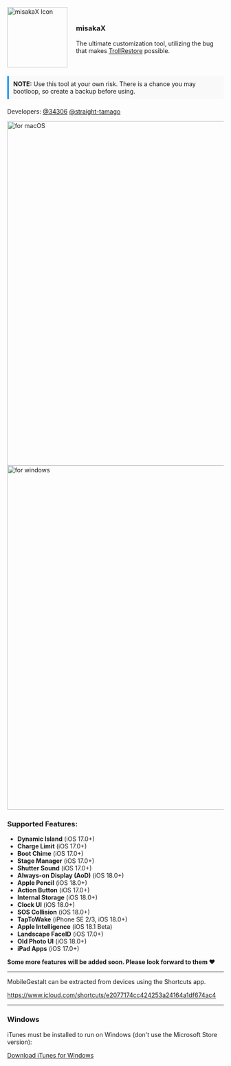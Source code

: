 <div style="display: flex; align-items: center;">
  <img align="left" height="140" src="https://github.com/user-attachments/assets/fc5f122a-22d3-44bf-b2b4-222774b7153f" alt="misakaX Icon" style="margin-right: 20px;">
  <div>
    <h3 align="left">misakaX</h3>
    <p>The ultimate customization tool, utilizing the bug that makes <a href="https://github.com/JJTech0130/TrollRestore">TrollRestore</a> possible.</p>
  </div>
</div>

<div style="background-color: #f9f9f9; border-left: 4px solid #2196F3; padding: 10px; margin: 20px 0;">
  <strong>NOTE:</strong> Use this tool at your own risk. There is a chance you may bootloop, so create a backup before using.
</div>

<p>Developers: 
  <a href="https://github.com/34306">@34306</a> 
  <a href="https://github.com/straight-tamago">@straight-tamago</a>
</p>

<img width="800" alt="for macOS" src="https://github.com/user-attachments/assets/9f7cc0a3-aefe-4f06-9076-26a6708bebda">
<img width="800" alt="for windows" src="https://github.com/user-attachments/assets/dab8b460-b166-45b6-b5d1-bbbcad1a7d86">

<h3>Supported Features:</h3>
<ul>
  <li><strong>Dynamic Island</strong> (iOS 17.0+)</li>
  <li><strong>Charge Limit</strong> (iOS 17.0+)</li>
  <li><strong>Boot Chime</strong> (iOS 17.0+)</li>
  <li><strong>Stage Manager</strong> (iOS 17.0+)</li>
  <li><strong>Shutter Sound</strong> (iOS 17.0+)</li>
  <li><strong>Always-on Display (AoD)</strong> (iOS 18.0+)</li>
  <li><strong>Apple Pencil</strong> (iOS 18.0+)</li>
  <li><strong>Action Button</strong> (iOS 17.0+)</li>
  <li><strong>Internal Storage</strong> (iOS 18.0+)</li>
  <li><strong>Clock UI</strong> (iOS 18.0+)</li>
  <li><strong>SOS Collision</strong> (iOS 18.0+)</li>
  <li><strong>TapToWake</strong> (iPhone SE 2/3, iOS 18.0+)</li>
  <li><strong>Apple Intelligence</strong> (iOS 18.1 Beta)</li>
  <li><strong>Landscape FaceID</strong> (iOS 17.0+)</li>
  <li><strong>Old Photo UI</strong> (iOS 18.0+)</li>
  <li><strong>iPad Apps</strong> (iOS 17.0+)</li>
</ul>

<p><strong>Some more features will be added soon. Please look forward to them ❤️</strong></p>

<hr>

<p>MobileGestalt can be extracted from devices using the Shortcuts app.</p>
<a href="https://www.icloud.com/shortcuts/e2077174cc424253a24164a1df674ac4">https://www.icloud.com/shortcuts/e2077174cc424253a24164a1df674ac4</a>

<hr>

<h3>Windows</h3>
<p>iTunes must be installed to run on Windows (don't use the Microsoft Store version):</p>
<a href="https://secure-appldnld.apple.com/itunes12/052-51516-20240506-351B8BFB-C5A7-4FD8-8262-60CD9FAA1464/iTunes64Setup.exe">Download iTunes for Windows</a>
